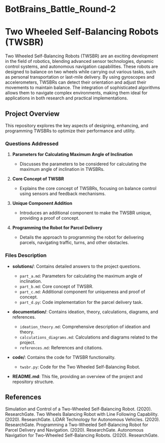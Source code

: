 # BotBrains_Battle_Round-2
# Two Wheeled Self-Balancing Robots (TWSBR)

Two Wheeled Self-Balancing Robots (TWSBR) are an exciting development in the field of robotics, blending advanced sensor technologies, dynamic control systems, and autonomous navigation capabilities. These robots are designed to balance on two wheels while carrying out various tasks, such as personal transportation or last-mile delivery. By using gyroscopes and accelerometers, TWSBRs can detect their orientation and adjust their movements to maintain balance. The integration of sophisticated algorithms allows them to navigate complex environments, making them ideal for applications in both research and practical implementations. 

## Project Overview

This repository explores the key aspects of designing, enhancing, and programming TWSBRs to optimize their performance and utility.

### Questions Addressed

1. **Parameters for Calculating Maximum Angle of Inclination**
   - Discusses the parameters to be considered for calculating the maximum angle of inclination in TWSBRs.

2. **Core Concept of TWSBR**
   - Explains the core concept of TWSBRs, focusing on balance control using sensors and feedback mechanisms.

3. **Unique Component Addition**
   - Introduces an additional component to make the TWSBR unique, providing a proof of concept.

4. **Programming the Robot for Parcel Delivery**
   - Details the approach to programming the robot for delivering parcels, navigating traffic, turns, and other obstacles.

### Files Description

- **solutions/**: Contains detailed answers to the project questions.
  - `part_a.md`: Parameters for calculating the maximum angle of inclination.
  - `part_b.md`: Core concept of TWSBR.
  - `part_c.md`: Additional component for uniqueness and proof of concept.
  - `part_d.py`: Code implementation for the parcel delivery task.

- **documentation/**: Contains ideation, theory, calculations, diagrams, and references.
  - `ideation_theory.md`: Comprehensive description of ideation and theory.
  - `calculations_diagrams.md`: Calculations and diagrams related to the project.
  - `references.md`: References and citations.

- **code/**: Contains the code for TWSBR functionality.
  - `twsbr.py`: Code for the Two Wheeled Self-Balancing Robot.

- **README.md**: This file, providing an overview of the project and repository structure.

## References
Simulation and Control of a Two-Wheeled Self-Balancing Robot. (2020). ResearchGate.
Two Wheels Balancing Robot with Line Following Capability. (2020). ResearchGate.
LiDAR Technology for Autonomous Vehicles. (2020). ResearchGate.
Programming a Two-Wheeled Self-Balancing Robot for Parcel Delivery and Navigation. (2020). ResearchGate.
Autonomous Navigation for Two-Wheeled Self-Balancing Robots. (2020). ResearchGate.

